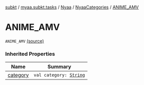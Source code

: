 [subkt](../../../index.md) / [myaa.subkt.tasks](../../index.md) / [Nyaa](../index.md) / [NyaaCategories](index.md) / [ANIME_AMV](./-a-n-i-m-e_-a-m-v.md)

# ANIME_AMV

`ANIME_AMV` [(source)](https://github.com/Myaamori/SubKt/blob/0.1.8/src/main/kotlin/myaa/subkt/tasks/tasks.kt#L781)

### Inherited Properties

| Name | Summary |
|---|---|
| [category](category.md) | `val category: `[`String`](https://kotlinlang.org/api/latest/jvm/stdlib/kotlin/-string/index.html) |
